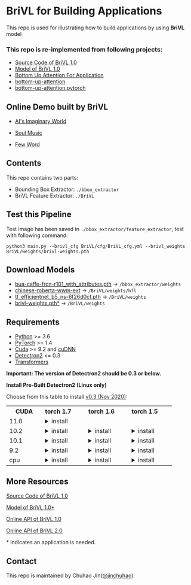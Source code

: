 # BriVL for Building Applications

This repo is used for illustrating how to build applications by using **BriVL** model

### This repo is re-implemented from following projects:

- [Source Code of BriVL 1.0](https://github.com/BAAI-WuDao/BriVL)
- [Model of BriVL 1.0](https://wudaoai.cn/model/detail/BriVL) 
- [Bottom Up Attention For Application](https://github.com/chuhaojin/bottom-up-attention-ForApp)
- [bottom-up-attention](https://github.com/peteanderson80/bottom-up-attention)
- [bottom-up-attention.pytorch](https://github.com/MILVLG/bottom-up-attention.pytorch)

## Online Demo built by BriVL

- [AI's Imaginary World](http://buling.wudaoai.cn/)

- [Soul Music](https://weixin.elensdata.com/)

- [Few Word](http://120.92.50.21:6177/)


## Contents
This repo contains two parts:
- Bounding Box Extractor: `./bbox_extractor`
- BriVL Feature Extractor: `./BriVL`


## Test this Pipeline

Test image has been saved in `./bbox_extractor/feature_extractor`, test with following command:

```
python3 main.py --brivl_cfg BriVL/cfg/BriVL_cfg.yml --brivl_weights BriVL/weights/brivl-weights.pth
```



## Download Models

- [bua-caffe-frcn-r101\_with\_attributes.pth](https://drive.google.com/file/d/1oquCwDEvuJPeU7pyPg-Yudj5-8ZxtG0W/view) -> `/bbox_extractor/weights`
- [chinese-roberta-wwm-ext](https://huggingface.co/hfl/chinese-roberta-wwm-ext)  ->  `/BriVL/weights/hfl`
- [tf_efficientnet_b5_ns-6f26d0cf.pth](https://github.com/rwightman/pytorch-image-models/releases/download/v0.1-weights/tf_efficientnet_b5_ns-6f26d0cf.pth) ->  `/BriVL/weights`
- [brivl-weights.pth\*](https://wudaoai.cn/model/detail/BriVL) ->  `/BriVL/weights`

## Requirements

- [Python](https://www.python.org/downloads/) >= 3.6
- [PyTorch](http://pytorch.org/) >= 1.4
- [Cuda](https://developer.nvidia.com/cuda-toolkit) >= 9.2 and [cuDNN](https://developer.nvidia.com/cudnn)
- [Detectron2](https://github.com/facebookresearch/detectron2/releases/tag/v0.3) <= 0.3
- [Transformers](https://github.com/huggingface/transformers) 

**Important: The version of Detectron2 should be 0.3 or below.**

**Install Pre-Built Detectron2 (Linux only)**

Choose from this table to install [v0.3 (Nov 2020)](https://github.com/facebookresearch/detectron2/releases):

<table class="docutils"><tbody><th width="80"> CUDA </th><th valign="bottom" align="left" width="100">torch 1.7</th><th valign="bottom" align="left" width="100">torch 1.6</th><th valign="bottom" align="left" width="100">torch 1.5</th> <tr><td align="left">11.0</td><td align="left"><details><summary> install </summary><pre><code>python -m pip install detectron2 -f \
  https://dl.fbaipublicfiles.com/detectron2/wheels/cu110/torch1.7/index.html
</code></pre> </details> </td> <td align="left"> </td> <td align="left"> </td> </tr> <tr><td align="left">10.2</td><td align="left"><details><summary> install </summary><pre><code>python -m pip install detectron2 -f \
  https://dl.fbaipublicfiles.com/detectron2/wheels/cu102/torch1.7/index.html
</code></pre> </details> </td> <td align="left"><details><summary> install </summary><pre><code>python -m pip install detectron2 -f \
  https://dl.fbaipublicfiles.com/detectron2/wheels/cu102/torch1.6/index.html
</code></pre> </details> </td> <td align="left"><details><summary> install </summary><pre><code>python -m pip install detectron2 -f \
  https://dl.fbaipublicfiles.com/detectron2/wheels/cu102/torch1.5/index.html
</code></pre> </details> </td> </tr> <tr><td align="left">10.1</td><td align="left"><details><summary> install </summary><pre><code>python -m pip install detectron2 -f \
  https://dl.fbaipublicfiles.com/detectron2/wheels/cu101/torch1.7/index.html
</code></pre> </details> </td> <td align="left"><details><summary> install </summary><pre><code>python -m pip install detectron2 -f \
  https://dl.fbaipublicfiles.com/detectron2/wheels/cu101/torch1.6/index.html
</code></pre> </details> </td> <td align="left"><details><summary> install </summary><pre><code>python -m pip install detectron2 -f \
  https://dl.fbaipublicfiles.com/detectron2/wheels/cu101/torch1.5/index.html
</code></pre> </details> </td> </tr> <tr><td align="left">9.2</td><td align="left"><details><summary> install </summary><pre><code>python -m pip install detectron2 -f \
  https://dl.fbaipublicfiles.com/detectron2/wheels/cu92/torch1.7/index.html
</code></pre> </details> </td> <td align="left"><details><summary> install </summary><pre><code>python -m pip install detectron2 -f \
  https://dl.fbaipublicfiles.com/detectron2/wheels/cu92/torch1.6/index.html
</code></pre> </details> </td> <td align="left"><details><summary> install </summary><pre><code>python -m pip install detectron2 -f \
  https://dl.fbaipublicfiles.com/detectron2/wheels/cu92/torch1.5/index.html
</code></pre> </details> </td> </tr> <tr><td align="left">cpu</td><td align="left"><details><summary> install </summary><pre><code>python -m pip install detectron2 -f \
  https://dl.fbaipublicfiles.com/detectron2/wheels/cpu/torch1.7/index.html
</code></pre> </details> </td> <td align="left"><details><summary> install </summary><pre><code>python -m pip install detectron2 -f \
  https://dl.fbaipublicfiles.com/detectron2/wheels/cpu/torch1.6/index.html
</code></pre> </details> </td> <td align="left"><details><summary> install </summary><pre><code>python -m pip install detectron2 -f \
  https://dl.fbaipublicfiles.com/detectron2/wheels/cpu/torch1.5/index.html
</code></pre> </details> </td> </tr></tbody></table>



## More Resources

[Source Code of BriVL 1.0](https://github.com/BAAI-WuDao/BriVL)

[Model of BriVL 1.0\*](https://wudaoai.cn/model/detail/BriVL) 

[Online API of BriVL 1.0](https://github.com/chuhaojin/WenLan-api-document)

[Online API of BriVL 2.0](https://wudaoai.cn/model/detail/BriVL)

\* indicates an application is needed.

## Contact
This repo is maintained by Chuhao JIn([@jinchuhao](https://github.com/chuhaojin)).

